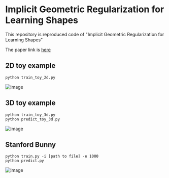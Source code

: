 # Implicit Geometric Regularization for Learning Shapes

This repository is reproduced code of "Implicit Geometric Regularization for Learning Shapes"

The paper link is [here](https://arxiv.org/abs/2002.10099)

## 2D toy example

```
python train_toy_2d.py
```

![image](https://user-images.githubusercontent.com/14243883/76383267-9ee4d180-639e-11ea-994f-4d24f3a4a574.png)

## 3D toy example

```
python train_toy_3d.py
python predict_toy_3d.py
```

![image](https://user-images.githubusercontent.com/14243883/75977456-cf9cb500-5f1f-11ea-9388-a767365681f5.png)

## Stanford Bunny

```
python train.py -i [path to file] -e 1000
python predict.py
```

![image](https://user-images.githubusercontent.com/14243883/76305281-38ad6f80-6308-11ea-8d30-55d5998cfeed.png)
